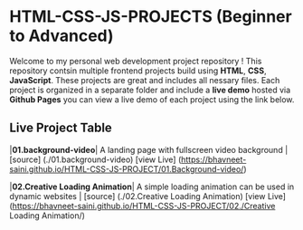 # HTML-CSS-JS-PROJECTS (Beginner to Advanced)
Welcome to my personal web development project repository !
This repository contsin multiple frontend projects build using **HTML**, **CSS**, **JavaScript**. These projects are great and includes all nessary files.
Each project is organized in a separate folder and include a **live demo** hosted via **Github Pages** you can view a live demo of each project using the link below.
## Live Project Table
|**01.background-video**| A landing page with fullscreen video background | [source] (./01.background-video)
[view Live] (https://bhavneet-saini.github.io/HTML-CSS-JS-PROJECT/01.Background-video/)

|**02.Creative Loading Animation**| A simple loading animation can be used in dynamic websites | [source] (./02.Creative Loading Animation)
[view Live] (https://bhavneet-saini.github.io/HTML-CSS-JS-PROJECT/02./Creative Loading Animation/)
